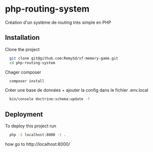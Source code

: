 # php-routing-system
Création d'un système de routing très simple en PHP

## Installation

Clone the project

```bash
  git clone git@github.com:RemySd/sf-memory-game.git
  cd php-routing-system
```

Chager composer

```bash
  composer install
```

Créer une base de données + ajouter la config dans le fichier .env.local

```bash
  bin/console doctrine:schema:update -f
```

## Deployment

To deploy this project run

```bash
  php -S localhost:8000 -t .
```

how go to http://localhost:8000/

